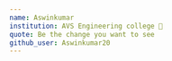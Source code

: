 ```yaml
---
name: Aswinkumar 
institution: AVS Engineering college 🚩 
quote: Be the change you want to see 
github_user: Aswinkumar20
---
```

